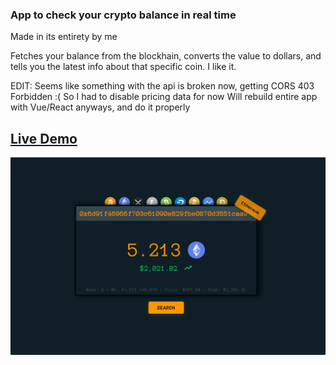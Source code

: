 ### App to check your crypto balance in real time

Made in its entirety by me

Fetches your balance from the blockhain, converts the value to dollars, and tells you the latest info about that specific coin. I like it.

EDIT: 
        Seems like something with the api is broken now, getting CORS 403 Forbidden :(
        So I had to disable pricing data for now
        Will rebuild entire app with Vue/React anyways, and do it properly

## [Live Demo](https://mat2ja.github.io/crypto-address-lookup)

<img src='img/screenshot.png'>
